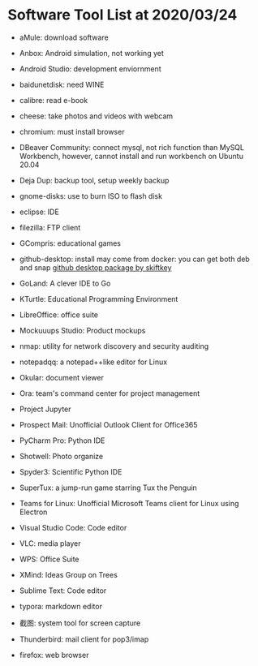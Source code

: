 # Software Tool List at 2020/03/24

* aMule: download software
* Anbox: Android simulation, not working yet
* Android Studio: development enviornment
* baidunetdisk: need WINE
* calibre: read e-book
* cheese: take photos and videos with webcam
* chromium: must install browser
* DBeaver Community: connect mysql, not rich function than MySQL Workbench, however, cannot install and run workbench on Ubuntu 20.04
* Deja Dup: backup tool, setup weekly backup
* gnome-disks: use to burn ISO to flash disk
* eclipse: IDE
* filezilla: FTP client
* GCompris: educational games

* github-desktop: install may come from docker: you can get both deb and snap [github desktop package by skiftkey](https://github.com/shiftkey/desktop/releases)

* GoLand: A clever IDE to Go
* KTurtle: Educational Programming Environment
* LibreOffice: office suite
* Mockuuups Studio: Product mockups
* nmap: utility for network discovery and security auditing
* notepadqq: a notepad++like editor for Linux
* Okular: document viewer
* Ora: team's command center for project management
* Project Jupyter
* Prospect Mail: Unofficial Outlook Client for Office365
* PyCharm Pro: Python IDE
* Shotwell: Photo organize
* Spyder3: Scientific Python IDE
* SuperTux: a jump-run game starring Tux the Penguin
* Teams for Linux: Unofficial Microsoft Teams client for Linux using Electron
* Visual Studio Code: Code editor
* VLC: media player
* WPS: Office Suite
* XMind: Ideas Group on Trees
* Sublime Text: Code editor
* typora: markdown editor
* 截图: system tool for screen capture
* Thunderbird: mail client for pop3/imap
* firefox: web browser
